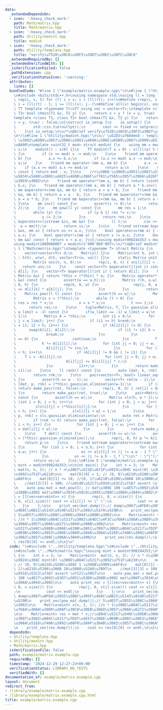 ```yaml
---
data:
  _extendedDependsOn:
  - icon: ':heavy_check_mark:'
    path: Math/matrix.hpp
    title: Math/matrix.hpp
  - icon: ':heavy_check_mark:'
    path: Utility/modint.hpp
    title: modint
  - icon: ':heavy_check_mark:'
    path: Utility/template.hpp
    title: "verify\u7528\u30C6\u30F3\u30D7\u30EC\u30FC\u30C8"
  _extendedRequiredBy: []
  _extendedVerifiedWith: []
  _isVerificationFailed: false
  _pathExtension: cpp
  _verificationStatusIcon: ':warning:'
  attributes:
    links: []
  bundledCode: "#line 1 \"example/matrix.example.cpp\"\n\n#line 1 \"Utility/template.hpp\"\
    \n#include <bits/stdc++.h>\nusing namespace std;\nusing ll = long long;\n#define\
    \ rep(i, s, t) for (ll i = s; i < (ll)(t); i++)\n#define rrep(i, s, t) for (ll\
    \ i = (ll)(t) - 1; i >= (ll)(s); i--)\n#define all(x) begin(x), end(x)\n\n#define\
    \ TT template <typename T>\nTT using vec = vector<T>;\ntemplate <class T1, class\
    \ T2> bool chmin(T1 &x, T2 y) {\n    return x > y ? (x = y, true) : false;\n}\n\
    template <class T1, class T2> bool chmax(T1 &x, T2 y) {\n    return x < y ? (x\
    \ = y, true) : false;\n}\nstruct io_setup {\n    io_setup() {\n        ios::sync_with_stdio(false);\n\
    \        std::cin.tie(nullptr);\n        cout << fixed << setprecision(15);\n\
    \    }\n} io_setup;\n\n/*\n@brief verify\u7528\u30C6\u30F3\u30D7\u30EC\u30FC\u30C8\
    \n*/\n#line 1 \"Utility/modint.hpp\"\n\n// \u52D5\u7684mod : template<int mod>\
    \ \u3092\u6D88\u3057\u3066\u3001\u4E0A\u306E\u65B9\u3067\u5909\u6570mod\u3092\u5BA3\
    \u8A00\ntemplate <uint32_t mod> struct modint {\n    using mm = modint;\n    uint32_t\
    \ x;\n    modint() : x(0) {}\n    TT modint(T a = 0) : x((ll(a) % mod + mod))\
    \ {\n        if (x >= mod) x -= mod;\n    }\n\n    friend mm operator+(mm a, mm\
    \ b) {\n        a.x += b.x;\n        if (a.x >= mod) a.x -= mod;\n        return\
    \ a;\n    }\n    friend mm operator-(mm a, mm b) {\n        a.x -= b.x;\n    \
    \    if (a.x >= mod) a.x += mod;\n        return a;\n    }\n\n    mm operator-()\
    \ const { return mod - x; }\n\n    //+\u3068-\u3060\u3051\u3067\u5341\u5206\u306A\
    \u5834\u5408\u3001\u4EE5\u4E0B\u306F\u7701\u7565\u3057\u3066\u826F\u3044\u3067\
    \u3059\u3002\n\n    friend mm operator*(mm a, mm b) { return (uint64_t)(a.x) *\
    \ b.x; }\n    friend mm operator/(mm a, mm b) { return a * b.inv(); }\n    friend\
    \ mm &operator+=(mm &a, mm b) { return a = a + b; }\n    friend mm &operator-=(mm\
    \ &a, mm b) { return a = a - b; }\n    friend mm &operator*=(mm &a, mm b) { return\
    \ a = a * b; }\n    friend mm &operator/=(mm &a, mm b) { return a = a * b.inv();\
    \ }\n\n    mm inv() const {\n        assert(x != 0);\n        return pow(mod -\
    \ 2);\n    }\n    mm pow(ll y) const {\n        mm res = 1;\n        mm v = *this;\n\
    \        while (y) {\n            if (y & 1) res *= v;\n            v *= v;\n\
    \            y /= 2;\n        }\n        return res;\n    }\n\n    friend istream\
    \ &operator>>(istream &is, mm &a) {\n        ll t;\n        cin >> t;\n      \
    \  a = mm(t);\n        return is;\n    }\n\n    friend ostream &operator<<(ostream\
    \ &os, mm a) { return os << a.x; }\n\n    bool operator==(mm a) { return x ==\
    \ a.x; }\n    bool operator!=(mm a) { return x != a.x; }\n\n    bool operator<(const\
    \ mm &a) const { return x < a.x; }\n};\nusing modint998244353 = modint<998244353>;\n\
    using modint1000000007 = modint<1'000'000'007>;\n/*\n@brief modint\n*/\n#line\
    \ 1 \"Math/matrix.hpp\"\ntemplate <typename T> struct Matrix {\n    int h, w;\n\
    \    vector<vector<T>> d;\n    Matrix() {}\n    Matrix(int h, int w, T val = 0)\
    \ : h(h), w(w), d(h, vector<T>(w, val)) {}\n    static Matrix unit(int n) {\n\
    \        Matrix uni(n, n, 0);\n        rep(i, 0, n) { uni[i][i] = 1; }\n     \
    \   return uni;\n    }\n    const vector<T> &operator[](int i) const { return\
    \ d[i]; }\n    vector<T> &operator[](int i) { return d[i]; }\n    Matrix &operator*=(const\
    \ Matrix &a) { return *this = (*this) * a; }\n    Matrix operator*(const Matrix\
    \ &a) const {\n        assert(w == a.h);\n        Matrix r(h, a.w);\n        rep(i,\
    \ 0, h) {\n            rep(k, 0, w) {\n                rep(j, 0, a.w) { r[i][j]\
    \ += d[i][k] * a[k][j]; }\n            }\n        }\n        return r;\n    }\n\
    \    Matrix pow(ll t) const {\n        assert(h == w);\n        Matrix res = Matrix::unit(h);\n\
    \        Matrix x = (*this);\n        while (t > 0) {\n            if (t & 1)\
    \ res = res * x;\n            x = x * x;\n            t >>= 1;\n        }\n  \
    \      return res;\n    }\n\n    tuple<Matrix, T, ll> gaussian_elimination(int\
    \ w_limit = -1) const {\n        if(w_limit == -1) w_limit = w;\n        T k =\
    \ 1;\n        Matrix A = *this;\n        int i1 = 0;\n        for (int j = 0;\
    \ j < w_limit; j++) {\n            if (i1 >= h) break;\n            for (int i2\
    \ = i1; i2 < h; i2++) {\n                if (A[i2][j] != 0) {\n              \
    \      swap(A[i1], A[i2]);\n                    if (i1 != i2) k = -k;\n      \
    \              break;\n                }\n            }\n            if (A[i1][j]\
    \ == 0) {\n                continue;\n            }\n            T inv = 1 / A[i1][j];\n\
    \            k *= A[i1][j];\n            for (int jj = 0; jj < w; jj++) {\n  \
    \              A[i1][jj] *= inv;\n            }\n            for (int i = 0; i\
    \ < h; i++)\n                if (A[i][j] != 0 && i != i1) {\n                \
    \    T c = -A[i][j];\n                    for (int jj = 0; jj < w; jj++) {\n \
    \                       A[i][jj] += A[i1][jj] * c;\n                    }\n  \
    \              }\n            i1++;\n        }\n        return make_tuple(A, k,\
    \ i1);\n    }\n\n    ll rank() const {\n        auto [dat, k, rnk] = (*this).gaussian_elimination();\n\
    \        return rnk;\n    }\n\n    pair<vector<T>, bool> linear_equations() const\
    \ {\n        assert(h == w - 1);\n        vector<T> ret(w - 1);\n        auto\
    \ [dat, p, rnk] = (*this).gaussian_elimination(w-1);\n        if (rnk != w - 1)\
    \ return make_pair(ret, false);\n        rep(i, 0, h) { ret[i] = dat[i][w - 1];\
    \ }\n        return make_pair(ret, true);\n    }\n\n    pair<Matrix, bool> inv()\
    \ const {\n        assert(h == w);\n        Matrix slv(h, w * 2);\n        for\
    \ (int i = 0; i < h; i++)\n            for (int j = 0; j < w; j++) {\n       \
    \         slv[i][j] = (*this)[i][j];\n            }\n        for (int i = 0; i\
    \ < h; i++) {\n            slv[i][i + w] = 1;\n        }\n\n        auto [dat,\
    \ p, rnk] = slv.gaussian_elimination(w);\n        auto ret = Matrix::unit(h);\n\
    \        if (rnk != h) return make_pair(ret, false);\n        for (int i = 0;\
    \ i < h; i++) {\n            for (int j = 0; j < w; j++) {\n                ret[i][j]\
    \ = dat[i][j + w];\n            }\n        }\n        return make_pair(ret, true);\n\
    \    }\n\n    T det() const {\n        assert(h == w);\n        auto [A, p, rnk]\
    \ = (*this).gaussian_elimination();\n        rep(i, 0, h) p *= A[i][i];\n    \
    \    return p;\n    }\n\n    friend ostream &operator<<(ostream &os, Matrix a)\
    \ {\n        for (int i = 0; i < a.h; i++) {\n            for (int j = 0; j <\
    \ a.w; j++) {\n                os << a[i][j] << (j != a.w - 1 ? \" \" : \"\");\n\
    \            }\n            os << (i != a.h - 1 ? \"\\n\" : \"\");\n        }\n\
    \        return os;\n    }\n};\n#line 5 \"example/matrix.example.cpp\"\nusing\
    \ mint = modint998244353;\n\nint main() {\n    int n = 3; \n    Matrix<mint> \
    \ mat(n, n, 3); // n * n\u3067\u521D\u671F\u5024\u304C mint(0) \u306E\u884C\u5217\
    \u3092\u751F\u6210\n\n    mat[0][0] = 1; // (0, 0)\u6210\u5206\u3092 1 \u306B\u5909\
    \u66F4\n    mat[0][1] += 10; //(0, 1)\u6210\u5206\u306B 10\u3000\u52A0\u7B97\n\
    \    //mat[3][3] = 100; //\u914D\u5217\u5916\u53C2\u7167 assert \u7121\u3057\n\
    \n    auto pow_mat = mat.pow(5); // mat\u306E 100 \u4E57\u3092\u53D7\u3051\u53D6\
    \u308B\u3002 mat\u306F\u7834\u58CA\u3055\u308C\u306A\u3044\u3002\n\n    auto print_vec\
    \ = [](vec<vec<mint>> v) {\n        rep(i, 0, v.size()) {\n            rep(j,\
    \ 0, v[i].size()) cout << v[i][j] << \" \";\n            cout << endl;\n     \
    \   }\n    };\n\n    print_vec(mat.dump());// dump\u3067\u8FD4\u3055\u308C\u305F\
    \u4E8C\u6B21\u5143\u914D\u5217\u3092\u51FA\u529B\n    print_vec(pow_mat.dump());//\
    \ 5\u4E57\u3055\u308C\u3066\u3044\u308B\u3002\n\n    Matrix<mint> v(n, 1, 1);\
    \ //n * 1\u306E\u884C\u5217\u3002\u64EC\u4F3C\u7684\u306A\u30D9\u30AF\u30C8\u30EB\
    \u3068\u3057\u3066\u6271\u3048\u308B\u3002\n\n    Matrix<mint> res = mat * v;//\u884C\
    \u5217\u540C\u58EB\u306E\u639B\u3051\u7B97\u3002\u884C\u5217\u7D2F\u4E57\u306E\
    \u969B\u3001\u3053\u306E\u3088\u3046\u306A\u51E6\u7406\u3092\u66F8\u304F\u304B\
    \u3082\u3057\u308C\u306A\u3044\u3002\n    print_vec(res.dump());\n    cout <<\
    \ res[0][0] << endl;\n\n}\n"
  code: "\n#include \"../Utility/template.hpp\"\n#include \"../Utility/modint.hpp\"\
    \n#include \"../Math/matrix.hpp\"\nusing mint = modint998244353;\n\nint main()\
    \ {\n    int n = 3; \n    Matrix<mint>  mat(n, n, 3); // n * n\u3067\u521D\u671F\
    \u5024\u304C mint(0) \u306E\u884C\u5217\u3092\u751F\u6210\n\n    mat[0][0] = 1;\
    \ // (0, 0)\u6210\u5206\u3092 1 \u306B\u5909\u66F4\n    mat[0][1] += 10; //(0,\
    \ 1)\u6210\u5206\u306B 10\u3000\u52A0\u7B97\n    //mat[3][3] = 100; //\u914D\u5217\
    \u5916\u53C2\u7167 assert \u7121\u3057\n\n    auto pow_mat = mat.pow(5); // mat\u306E\
    \ 100 \u4E57\u3092\u53D7\u3051\u53D6\u308B\u3002 mat\u306F\u7834\u58CA\u3055\u308C\
    \u306A\u3044\u3002\n\n    auto print_vec = [](vec<vec<mint>> v) {\n        rep(i,\
    \ 0, v.size()) {\n            rep(j, 0, v[i].size()) cout << v[i][j] << \" \"\
    ;\n            cout << endl;\n        }\n    };\n\n    print_vec(mat.dump());//\
    \ dump\u3067\u8FD4\u3055\u308C\u305F\u4E8C\u6B21\u5143\u914D\u5217\u3092\u51FA\
    \u529B\n    print_vec(pow_mat.dump());// 5\u4E57\u3055\u308C\u3066\u3044\u308B\
    \u3002\n\n    Matrix<mint> v(n, 1, 1); //n * 1\u306E\u884C\u5217\u3002\u64EC\u4F3C\
    \u7684\u306A\u30D9\u30AF\u30C8\u30EB\u3068\u3057\u3066\u6271\u3048\u308B\u3002\
    \n\n    Matrix<mint> res = mat * v;//\u884C\u5217\u540C\u58EB\u306E\u639B\u3051\
    \u7B97\u3002\u884C\u5217\u7D2F\u4E57\u306E\u969B\u3001\u3053\u306E\u3088\u3046\
    \u306A\u51E6\u7406\u3092\u66F8\u304F\u304B\u3082\u3057\u308C\u306A\u3044\u3002\
    \n    print_vec(res.dump());\n    cout << res[0][0] << endl;\n\n}\n"
  dependsOn:
  - Utility/template.hpp
  - Utility/modint.hpp
  - Math/matrix.hpp
  isVerificationFile: false
  path: example/matrix.example.cpp
  requiredBy: []
  timestamp: '2024-12-29 12:27:23+09:00'
  verificationStatus: LIBRARY_NO_TESTS
  verifiedWith: []
documentation_of: example/matrix.example.cpp
layout: document
redirect_from:
- /library/example/matrix.example.cpp
- /library/example/matrix.example.cpp.html
title: example/matrix.example.cpp
---
```

